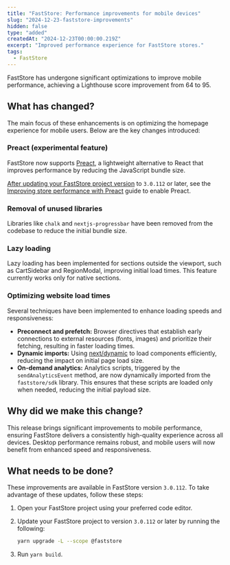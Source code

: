 ```yaml
---
title: "FastStore: Performance improvements for mobile devices"
slug: "2024-12-23-faststore-improvements"
hidden: false
type: "added"
createdAt: "2024-12-23T00:00:00.219Z"
excerpt: "Improved performance experience for FastStore stores."
tags:
  - FastStore
---
```


FastStore has undergone significant optimizations to improve mobile performance, achieving a Lighthouse score improvement from 64 to 95.

## What has changed?

The main focus of these enhancements is on optimizing the homepage experience for mobile users. Below are the key changes introduced:

### Preact (experimental feature)

FastStore now supports [Preact](https://preactjs.com/), a lightweight alternative to React that improves performance by reducing the JavaScript bundle size.

[After updating your FastStore project version](#what-needs-to-be-done) to `3.0.112` or later, see the [Improving store performance with Preact](https://developers.vtex.com/docs/guides/faststore/managing-performance-improving-store-performance-with-preact) guide to enable Preact.

### Removal of unused libraries

Libraries like `chalk` and `nextjs-progressbar` have been removed from the codebase to reduce the initial bundle size.

### Lazy loading

Lazy loading has been implemented for sections outside the viewport, such as CartSidebar and RegionModal, improving initial load times. This feature currently works only for native sections.

### Optimizing website load times

Several techniques have been implemented to enhance loading speeds and responsiveness:

- **Preconnect and prefetch:** Browser directives that establish early connections to external resources (fonts, images) and prioritize their fetching, resulting in faster loading times.
- **Dynamic imports:** Using [next/dynamic](https://nextjs.org/docs/pages/building-your-application/optimizing/lazy-loading#nextdynamic) to load components efficiently, reducing the impact on initial page load size.
- **On-demand analytics:** Analytics scripts, triggered by the `sendAnalyticsEvent` method, are now dynamically imported from the `faststore/sdk` library. This ensures that these scripts are loaded only when needed, reducing the initial payload size.

## Why did we make this change?

This release brings significant improvements to mobile performance, ensuring FastStore delivers a consistently high-quality experience across all devices. Desktop performance remains robust, and mobile users will now benefit from enhanced speed and responsiveness.

## What needs to be done?

These improvements are available in FastStore version `3.0.112`. To take advantage of these updates, follow these steps:

1. Open your FastStore project using your preferred code editor.
2. Update your FastStore project to version `3.0.112` or later by running the following:

   ```bash
   yarn upgrade -L --scope @faststore
   ```

3. Run `yarn build`.
